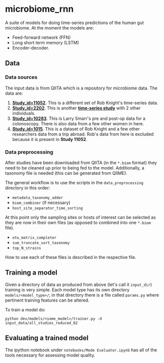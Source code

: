 # microbiome_rnn
A suite of models for doing time-series predictions of the human gut microbiome.
At the moment the models are:
+ Feed-forward network (FFN)
+ Long short term memory (LSTM)
+ Encoder-decoder.

## Data
### Data sources
The input data is from QIITA which is a repository for microbiome data. The data are:
<!-- 1. [__Study_id=550__]("https://qiita.ucsd.edu/study/description/550"). This is [__Rob Knight's Moving Picture of Human Microbiome__]("http://dx.doi.org/10.1186/gb-2011-12-5-r50") paper -->
1. [__Study_id=11052__]("https://qiita.ucsd.edu/study/description/11052"). This is a different set of Rob Knight's time-series data.
2. [__Study_id=2202__]("https://qiita.ucsd.edu/study/description/2202"). This is another [__time-series study__]("http://dx.doi.org/10.1186/gb-2014-15-7-r89") with 2 other individuals.
3. [__Study_id=10283__]("https://qiita.ucsd.edu/study/description/10283"). This is Larry Smarr's pre and post-op data for a colonoscopy. There is also data from a few other women in here.
4. [__Study_id=1015__]("https://qiita.ucsd.edu/study/description/1015"). This is a dataset of Rob Knight and a few other researchers data from a trip abroad. Rob's data from here is excluded because it is present in __Study 11052__.

### Data preprocessing
After studies have been downloaded from QIITA (in the `*.biom` format) they need to be cleaned up prior to being fed to the model. Additionally, a taxonomy file is needed (this can be generated from QIIME).

The general workflow is to use the scripts in the `data_preprocessing` directory in this order:
- `metadata_taxonomy_adder`
- `biom_combiner` (if necessary)
- `host_site_separator_time_sorting`

At this point only the sampling sites or hosts of interest can be selected as they are now in their own files (as opposed to combined into one `*.biom` file).

- `otu_matrix_completer`
- `sum_truncate_sort_taxonomy`
- `top_N_strains`

How to use each of these files is described in the respective file.

<!-- First, add taxonomy to the data, sort the data in time and break out each sampling site, and sampled individual.
```bash
$ python data_preprocessing/biom_preproccessing.py <some_biom_file.biom> <corresponding_taxonomy_file.txt>
```
This will generate a file with the same name as the input but with the suffix `_sorted_tax.csv`. Many files may be created as the input is broken out by sampling site and sampled individual.

Next, we need to perform matrix completion and normalize the data to reduce sequencing bias.
```bash
$ python data_preprocessing/otu_matrix_completer.py <the_sorted_file_from_above.csv>
```

This will generate the data that is in a usable state.

Lastly, we want to perform a subsetting operation so that all the inputs to the network have the same strains in the same position in the input. Put all of the desired files (as outputted from the above step) into some directory (called `some_dir` here for example). A paramter `N` is supplied to the script that is an integer of how many of the top strains in every file to keep. See below:

```bash
$ python data_preprocessing/top_N_strains.py some_dir <some_output_dir> N
```
At this point all of the files in `<some_output_dir>` can be fed to the models. -->

## Training a model
Given a directory of data as produced from above (let's call it `input_dir`) training is very simple. Each model type has its own directory `models/<model_type>/`; in that directory there is a file called `params.py` where pertinent training features can be altered.

To train a model do:
```
python dev/models/<some_model>/trainer.py -d input_data/all_studies_reduced_62
```

## Evaluating a trained model
The ipython notebook under `notebooks/Mode Evaluator.ipynb` has all of the tools necessary for assessing model quality.
